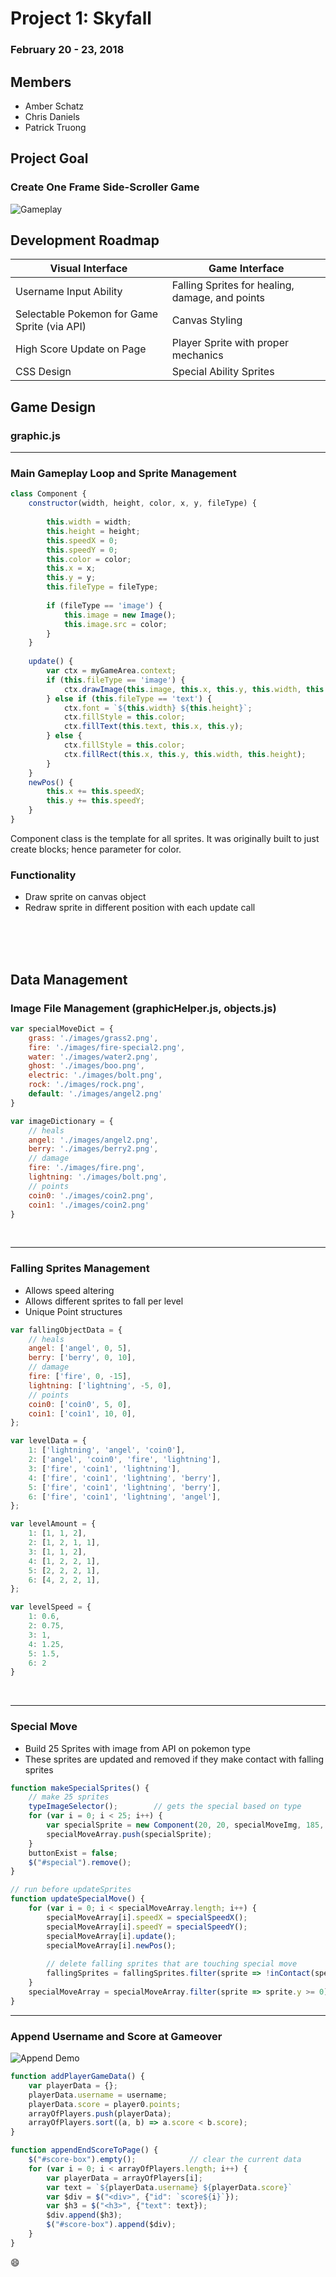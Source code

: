 # Project 1: Skyfall #
### February 20 - 23, 2018 ###
## Members ##
* Amber Schatz 
* Chris Daniels
* Patrick Truong


## Project Goal
### Create One Frame Side-Scroller Game ###
![Gameplay](/images/gameplay.png)

## Development Roadmap ##



Visual Interface | Game Interface
---------------- | ----------------
Username Input Ability | Falling Sprites for healing, damage, and points
Selectable Pokemon for Game Sprite (via API) | Canvas Styling
High Score Update on Page | Player Sprite with proper mechanics
CSS Design | Special Ability Sprites


## Game Design ##

### graphic.js ###
---
### Main Gameplay Loop and Sprite Management ###

```javascript
class Component {
    constructor(width, height, color, x, y, fileType) {
        
        this.width = width;
        this.height = height;
        this.speedX = 0;
        this.speedY = 0;
        this.color = color;
        this.x = x;
        this.y = y; 
        this.fileType = fileType;
        
        if (fileType == 'image') {
            this.image = new Image();
            this.image.src = color;
        } 
    }
      
    update() {
        var ctx = myGameArea.context;
        if (this.fileType == 'image') {
            ctx.drawImage(this.image, this.x, this.y, this.width, this.height);
        } else if (this.fileType == 'text') {
            ctx.font = `${this.width} ${this.height}`;
            ctx.fillStyle = this.color;
            ctx.fillText(this.text, this.x, this.y);                      
        } else {
            ctx.fillStyle = this.color;
            ctx.fillRect(this.x, this.y, this.width, this.height);
        }
    }
    newPos() {
        this.x += this.speedX;
        this.y += this.speedY;
    }
}
```
Component class is the template for all sprites. It was originally built to just create blocks; hence parameter for color. 

### Functionality ###
* Draw sprite on canvas object
* Redraw sprite in different position with each update call


<br>
<br>
<br>



## Data Management ##


### Image File Management (graphicHelper.js, objects.js) ###
```javascript
var specialMoveDict = {
    grass: './images/grass2.png',
    fire: './images/fire-special2.png',
    water: './images/water2.png',
    ghost: './images/boo.png',
    electric: './images/bolt.png',
    rock: './images/rock.png',
    default: './images/angel2.png'
}

var imageDictionary = {
    // heals
    angel: './images/angel2.png',
    berry: './images/berry2.png',
    // damage
    fire: './images/fire.png',
    lightning: './images/bolt.png',
    // points
    coin0: './images/coin2.png',
    coin1: './images/coin2.png'
}

```
<br>

---

### Falling Sprites Management ###
* Allows speed altering
* Allows different sprites to fall per level
* Unique Point structures 

```javascript
var fallingObjectData = {     
    // heals
    angel: ['angel', 0, 5],
    berry: ['berry', 0, 10],
    // damage              
    fire: ['fire', 0, -15],
    lightning: ['lightning', -5, 0],
    // points
    coin0: ['coin0', 5, 0],
    coin1: ['coin1', 10, 0],
};

var levelData = {
    1: ['lightning', 'angel', 'coin0'],
    2: ['angel', 'coin0', 'fire', 'lightning'],
    3: ['fire', 'coin1', 'lightning'],
    4: ['fire', 'coin1', 'lightning', 'berry'],
    5: ['fire', 'coin1', 'lightning', 'berry'],
    6: ['fire', 'coin1', 'lightning', 'angel'],
};

var levelAmount = {
    1: [1, 1, 2],
    2: [1, 2, 1, 1],
    3: [1, 1, 2],
    4: [1, 2, 2, 1],
    5: [2, 2, 2, 1],
    6: [4, 2, 2, 1],
};

var levelSpeed = {
    1: 0.6,
    2: 0.75,
    3: 1,
    4: 1.25,
    5: 1.5,
    6: 2
}
```
<br>

---

### Special Move ###
* Build 25 Sprites with image from API on pokemon type
* These sprites are updated and removed if they make contact with falling sprites

```javascript
function makeSpecialSprites() {
    // make 25 sprites
    typeImageSelector();        // gets the special based on type
    for (var i = 0; i < 25; i++) {
        var specialSprite = new Component(20, 20, specialMoveImg, 185, 300, 'image');
        specialMoveArray.push(specialSprite);
    }
    buttonExist = false;
    $("#special").remove();
}

// run before updateSprites
function updateSpecialMove() {
    for (var i = 0; i < specialMoveArray.length; i++) {
        specialMoveArray[i].speedX = specialSpeedX();
        specialMoveArray[i].speedY = specialSpeedY();
        specialMoveArray[i].update();
        specialMoveArray[i].newPos();
        
        // delete falling sprites that are touching special move
        fallingSprites = fallingSprites.filter(sprite => !inContact(specialMoveArray[i], sprite));
    }
    specialMoveArray = specialMoveArray.filter(sprite => sprite.y >= 0);    // remove sprites out of box
}

```

---


### Append Username and Score at Gameover ###

![Append Demo](/images/demo.png)

```javascript
function addPlayerGameData() {
    var playerData = {};
    playerData.username = username;
    playerData.score = player0.points;
    arrayOfPlayers.push(playerData);
    arrayOfPlayers.sort((a, b) => a.score < b.score);
}

function appendEndScoreToPage() {
    $("#score-box").empty();            // clear the current data
    for (var i = 0; i < arrayOfPlayers.length; i++) {
        var playerData = arrayOfPlayers[i];
        var text = `${playerData.username} ${playerData.score}`
        var $div = $("<div>", {"id": `score${i}`});
        var $h3 = $("<h3>", {"text": text});
        $div.append($h3);
        $("#score-box").append($div);
    }
}
```

:smile:

